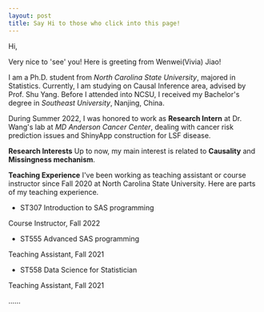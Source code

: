 ```yaml
---
layout: post
title: Say Hi to those who click into this page!
---
```


Hi,

Very nice to 'see' you! Here is greeting from Wenwei(Vivia) Jiao! 

I am a Ph.D. student from _North Carolina State University_, majored in Statistics. Currently, I am studying on Causal Inference area, advised by Prof. Shu Yang. Before I attended into NCSU, I received my Bachelor's degree in _Southeast University_, Nanjing, China. 

During Summer 2022, I was honored to work as **Research Intern** at Dr. Wang's lab at _MD Anderson Cancer Center_, dealing with cancer risk prediction issues and ShinyApp construction for LSF disease.

**Research Interests**
Up to now, my main interest is related to **Causality** and **Missingness mechanism**.

**Teaching Experience**
I've been working as teaching assistant or course instructor since Fall 2020 at North Carolina State University. Here are parts of my teaching experience. 

- ST307 Introduction to SAS programming

Course Instructor, Fall 2022

- ST555 Advanced SAS programming

Teaching Assistant, Fall 2021

- ST558 Data Science for Statistician

Teaching Assistant, Fall 2021

......


